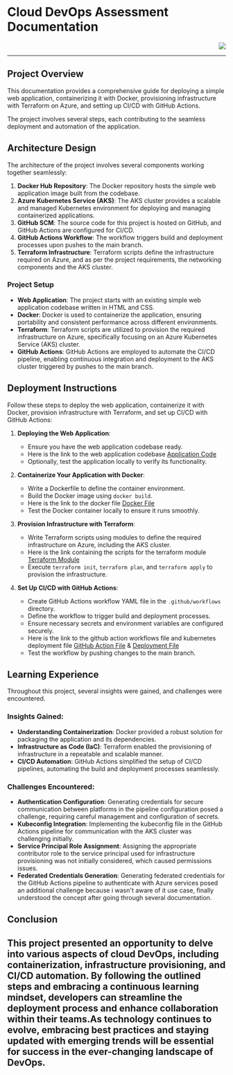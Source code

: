 # Cloud DevOps Assessment Documentation

<p align="right">
    <img src="../perizer-internship-assessment/image/aks-design.PNG">
</p>

---
## Project Overview
This documentation provides a comprehensive guide for deploying a simple web application, containerizing it with Docker, provisioning infrastructure with Terraform on Azure, and setting up CI/CD with GitHub Actions.

The project involves several steps, each contributing to the seamless deployment and automation of the application.

## Architecture Design
The architecture of the project involves several components working together seamlessly:

1. **Docker Hub Repository**: The Docker repository hosts the simple web application image built from the codebase.
2. **Azure Kubernetes Service (AKS)**: The AKS cluster provides a scalable and managed Kubernetes environment for deploying and managing containerized applications.
3. **GitHub SCM**: The source code for this project is hosted on GitHub, and GitHub Actions are configured for CI/CD.
4. **GitHub Actions Workflow**: The workflow triggers build and deployment processes upon pushes to the main branch.
5. **Terraform Infrastructure**: Terraform scripts define the infrastructure required on Azure, and as per the project requirements, the networking components and the AKS cluster.

### Project Setup
- **Web Application**: The project starts with an existing simple web application codebase written in HTML and CSS.
- **Docker**: Docker is used to containerize the application, ensuring portability and consistent performance across different environments.
- **Terraform**: Terraform scripts are utilized to provision the required infrastructure on Azure, specifically focusing on an Azure Kubernetes Service (AKS) cluster.
- **GitHub Actions**: GitHub Actions are employed to automate the CI/CD pipeline, enabling continuous integration and deployment to the AKS cluster triggered by pushes to the main branch.

## Deployment Instructions
Follow these steps to deploy the web application, containerize it with Docker, provision infrastructure with Terraform, and set up CI/CD with GitHub Actions:

1. **Deploying the Web Application**:
    - Ensure you have the web application codebase ready.
    - Here is the link to the web application codebase [Application Code](./jupiter-main/)
    - Optionally, test the application locally to verify its functionality.
    
2. **Containerize Your Application with Docker**:
    - Write a Dockerfile to define the container environment.
    - Build the Docker image using `docker build`.
    - Here is the link to the docker file [Docker File](./Dockerfile)
    - Test the Docker container locally to ensure it runs smoothly.
    
3. **Provision Infrastructure with Terraform**:
    - Write Terraform scripts using modules to define the required infrastructure on Azure, including the AKS cluster.
    - Here is the link containing the scripts for the terraform module [Terraform Module](./aksmodule/)
    - Execute `terraform init`, `terraform plan`, and `terraform apply` to provision the infrastructure.
    
4. **Set Up CI/CD with GitHub Actions**:
    - Create GitHub Actions workflow YAML file in the `.github/workflows` directory.
    - Define the workflow to trigger build and deployment processes.
    - Ensure necessary secrets and environment variables are configured securely.
    - Here is the link to the github action workflows file and kubernetes deployment file [GitHub Action File](../perizer-internship-assessment/.github/workflows/main.yml) & [Deployment File](./deployment.yaml)
    - Test the workflow by pushing changes to the main branch.

## Learning Experience
Throughout this project, several insights were gained, and challenges were encountered. 

### Insights Gained:
- **Understanding Containerization**: Docker provided a robust solution for packaging the application and its dependencies.
- **Infrastructure as Code (IaC)**: Terraform enabled the provisioning of infrastructure in a repeatable and scalable manner.
- **CI/CD Automation**: GitHub Actions simplified the setup of CI/CD pipelines, automating the build and deployment processes seamlessly.

### Challenges Encountered:
- **Authentication Configuration**: Generating credentials for secure communication between platforms in the pipeline configuration posed a challenge, requiring careful management and configuration of secrets.
- **Kubeconfig Integration**: Implementing the kubeconfig file in the GitHub Actions pipeline for communication with the AKS cluster was challenging initially.
- **Service Principal Role Assignment**: Assigning the appropriate contributor role to the service principal used for infrastructure provisioning was not initially considered, which caused permissions issues.
- **Federated Credentials Generation**: Generating federated credentials for the GitHub Actions pipeline to authenticate with Azure services posed an additional challenge because i wasn't aware of it use case, finally understood the concept after going through several documentation.

## Conclusion
This project presented an opportunity to delve into various aspects of cloud DevOps, including containerization, infrastructure provisioning, and CI/CD automation. By following the outlined steps and embracing a continuous learning mindset, developers can streamline the deployment process and enhance collaboration within their teams.As technology continues to evolve, embracing best practices and staying updated with emerging trends will be essential for success in the ever-changing landscape of DevOps.
---
